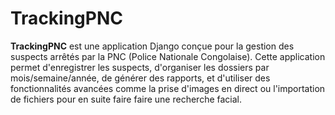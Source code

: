 # TrackingPNC

**TrackingPNC** est une application Django conçue pour la gestion des suspects arrêtés par la PNC (Police Nationale Congolaise). Cette application permet d'enregistrer les suspects, d'organiser les dossiers par mois/semaine/année, de générer des rapports, et d'utiliser des fonctionnalités avancées comme la prise d'images en direct ou l'importation de fichiers pour en suite faire faire une recherche facial.

